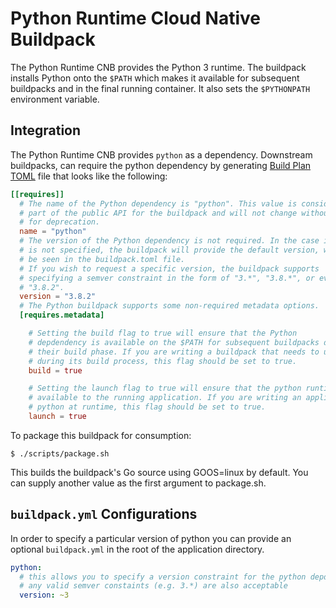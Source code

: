 # Python Runtime Cloud Native Buildpack

The Python Runtime CNB provides the Python 3 runtime.
The buildpack installs Python onto the `$PATH` which makes it available
for subsequent buildpacks and in the final running container. It also sets
the `$PYTHONPATH` environment variable.

## Integration

The Python Runtime CNB provides `python` as a dependency. Downstream buildpacks,
can require the python dependency by generating
[Build Plan TOML](https://github.com/buildpacks/spec/blob/master/buildpack.md#build-plan-toml)
file that looks like the following:

```toml
[[requires]]
  # The name of the Python dependency is "python". This value is considered
  # part of the public API for the buildpack and will not change without a plan
  # for deprecation.
  name = "python"
  # The version of the Python dependency is not required. In the case it
  # is not specified, the buildpack will provide the default version, which can
  # be seen in the buildpack.toml file.
  # If you wish to request a specific version, the buildpack supports
  # specifying a semver constraint in the form of "3.*", "3.8.*", or even
  # "3.8.2".
  version = "3.8.2"
  # The Python buildpack supports some non-required metadata options.
  [requires.metadata]

    # Setting the build flag to true will ensure that the Python
    # depdendency is available on the $PATH for subsequent buildpacks during
    # their build phase. If you are writing a buildpack that needs to use Python
    # during its build process, this flag should be set to true.
    build = true

    # Setting the launch flag to true will ensure that the python runtime is
    # available to the running application. If you are writing an application that needs to run
    # python at runtime, this flag should be set to true.
    launch = true
```

To package this buildpack for consumption:
```
$ ./scripts/package.sh
```
This builds the buildpack's Go source using GOOS=linux by default. You can supply another value as the first argument to package.sh.

## `buildpack.yml` Configurations

In order to specify a particular version of python you can
provide an optional `buildpack.yml` in the root of the application directory.

```yaml
python:
  # this allows you to specify a version constraint for the python depdendency
  # any valid semver constaints (e.g. 3.*) are also acceptable
  version: ~3
```
